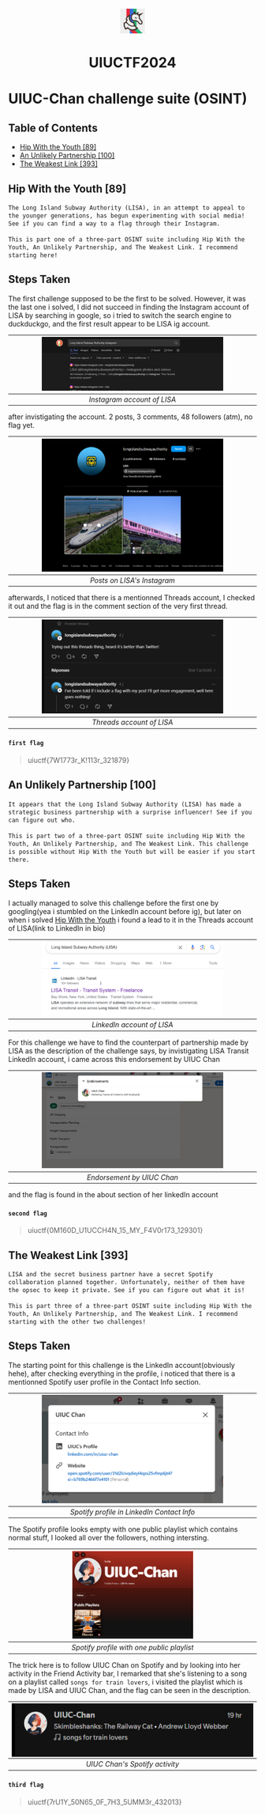 <p align="center">
<img src="assets/Logo.png" alt="Logo" width="50px" height="auto" >
<center><h1>UIUCTF2024</h1></center>
</p>

# UIUC-Chan challenge suite (OSINT)

## Table of Contents

- [Hip With the Youth [89]](#hip-with-the-youth-89)
- [An Unlikely Partnership [100]](#an-unlikely-partnership-100)
- [The Weakest Link [393]](#the-weakest-link-393)

## <a id="hip-with-the-youth-89"></a> Hip With the Youth [89]
```
The Long Island Subway Authority (LISA), in an attempt to appeal to the younger generations, has begun experimenting with social media! See if you can find a way to a flag through their Instagram.

This is part one of a three-part OSINT suite including Hip With the Youth, An Unlikely Partnership, and The Weakest Link. I recommend starting here!
```

## Steps Taken

The first challenge supposed to be the first to be solved. However, it was the last one i solved, I did not succeed in finding the Instagram account of LISA by searching in google, so i tried to switch the search engine to duckduckgo, and the first result appear to be LISA ig account.



| <img src="assets/1.png" alt="Instagram account of LISA" width="75%"> | 
|:--:| 
| *Instagram account of LISA* |

after invistigating the account. 2 posts, 3 comments, 48 followers (atm), no flag yet.

| <img src="assets/2.png" alt="Posts on LISA's Instagram" width="75%"> | 
|:--:| 
| *Posts on LISA's Instagram* |

afterwards, I noticed that there is a mentionned Threads account, I checked it out and the flag is in the comment section of the very first thread.

| <img src="assets/3.png" alt="Threads account of LISA" width="75%"> | 
|:--:| 
| *Threads account of LISA* |

#### ```first flag```

> uiuctf{7W1773r_K!113r_321879}


## <a id="an-unlikely-partnership-100"></a> An Unlikely Partnership [100]

```
It appears that the Long Island Subway Authority (LISA) has made a strategic business partnership with a surprise influencer! See if you can figure out who.

This is part two of a three-part OSINT suite including Hip With the Youth, An Unlikely Partnership, and The Weakest Link. This challenge is possible without Hip With the Youth but will be easier if you start there.
```

## Steps Taken

I actually managed to solve this challenge before the first one by googling(yea i stumbled on the LinkedIn account before ig), but later on when i solved <a href="#hip-with-the-youth-89">Hip With the Youth</a> i found a lead to it in the Threads account of LISA(link to LinkedIn in bio)

| <img src="assets/4.png" alt="LinkedIn account of LISA" width="75%"> | 
|:--:| 
| *LinkedIn account of LISA* |

For this challenge we have to find the counterpart of partnership made by LISA as the description of the challenge says, by invistigating LISA Transit LinkedIn account, i came across this endorsement by UIUC Chan


| <img src="assets/5.png" alt="Endorsement by UIUC Chan" width="75%"> | 
|:--:| 
| *Endorsement by UIUC Chan* |

and the flag is found in the about section of her linkedIn account

#### ```second flag```

> uiuctf{0M160D_U1UCCH4N_15_MY_F4V0r173_129301}


## <a id="the-weakest-link-393"></a> The Weakest Link [393]

```
LISA and the secret business partner have a secret Spotify collaboration planned together. Unfortunately, neither of them have the opsec to keep it private. See if you can figure out what it is!

This is part three of a three-part OSINT suite including Hip With the Youth, An Unlikely Partnership, and The Weakest Link. I recommend starting with the other two challenges!

```

## Steps Taken

The starting point for this challenge is the LinkedIn account(obviously hehe), after checking everything in the profile, i noticed that there is a mentionned Spotify user profile in the Contact Info section.

| <img src="assets/6.png" alt="Spotify profile in LinkedIn Contact Info" width="75%"> | 
|:--:| 
| *Spotify profile in LinkedIn Contact Info* |

The Spotify profile looks empty with one public playlist which contains normal stuff, I looked all over the followers, nothing intersting.


| <img src="assets/7.png" alt="Spotify profile with one public playlist" width="50%"> | 
|:--:| 
| *Spotify profile with one public playlist* |

The trick here is to follow UIUC Chan on Spotify and by looking into her activity in the Friend Activity bar, I remarked that she's listening to a song on a playlist called ```songs for train lovers```, i visited the playlist which is made by LISA and UIUC Chan, and the flag can be seen in the description.


| <img src="assets/8.png" alt="UIUC Chan's Spotify activity" align="center"> | 
|:--:| 
| *UIUC Chan's Spotify activity* |

#### ```third flag```

> uiuctf{7rU1Y_50N65_0F_7H3_5UMM3r_432013}
